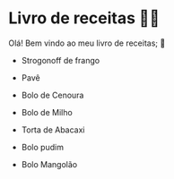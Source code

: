 # Livro de receitas :man_cook:

Olá! Bem vindo ao meu livro de receitas; :wave:



- Strogonoff de frango

- Pavê

- Bolo de Cenoura

- Bolo de Milho

- Torta de Abacaxi

- Bolo pudim

- Bolo Mangolão

  

  

  

  

  

  



